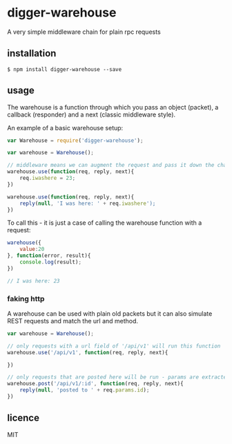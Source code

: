 digger-warehouse
================

A very simple middleware chain for plain rpc requests

## installation

	$ npm install digger-warehouse --save

## usage

The warehouse is a function through which you pass an object (packet), a callback (responder) and a next (classic middleware style).

An example of a basic warehouse setup:

```js
var Warehouse = require('digger-warehouse');

var warehouse = Warehouse();

// middleware means we can augment the request and pass it down the chain
warehouse.use(function(req, reply, next){
	req.iwashere = 23;
})

warehouse.use(function(req, reply, next){
	reply(null, 'I was here: ' + req.iwashere');
})

```

To call this - it is just a case of calling the warehouse function with a request:

```js
warehouse({
	value:20
}, function(error, result){
	console.log(result);
})

// I was here: 23

```

### faking http

A warehouse can be used with plain old packets but it can also simulate REST requests and match the url and method.

```js
var warehouse = Warehouse();

// only requests with a url field of '/api/v1' will run this function
warehouse.use('/api/v1', function(req, reply, next){

})

// only requests that are posted here will be run - params are extracted
warehouse.post('/api/v1/:id', function(req, reply, next){
	reply(null, 'posted to ' + req.params.id);
})

```

## licence

MIT